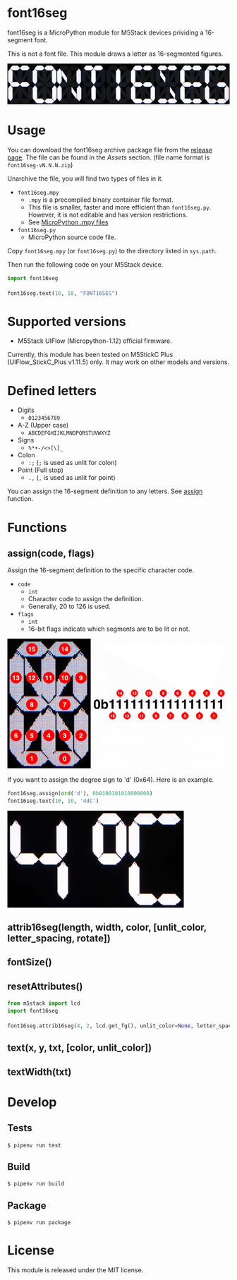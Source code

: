 # font16seg

font16seg is a MicroPython module for M5Stack devices prividing a 16-segment font.

This is not a font file.
This module draws a letter as 16-segmented figures.

![font16seg banner](docs/images/banner.jpg)

# Usage

You can download the font16seg archive package file from the [release page](https://github.com/zuku/font16seg/releases/latest).
The file can be found in the _Assets_ section. (file name format is `font16seg-vN.N.N.zip`)

Unarchive the file, you will find two types of files in it.

* `font16seg.mpy`
    * `.mpy` is a precompiled binary container file format.
    * This file is smaller, faster and more efficient than `font16seg.py`. However, it is not editable and has version restrictions.
    * See [MicroPython .mpy files](https://docs.micropython.org/en/latest/reference/mpyfiles.html)
* `font16seg.py`
    * MicroPython source code file.

Copy `font16seg.mpy` (or `font16seg.py`) to the directory listed in `sys.path`.

Then run the following code on your M5Stack device.

```python
import font16seg

font16seg.text(10, 10, "FONT16SEG")
```

# Supported versions

* M5Stack UIFlow (Micropython-1.12) official firmware.

Currently, this module has been tested on M5StickC Plus (UIFlow_StickC_Plus v1.11.5) only.
It may work on other models and versions.

# Defined letters

* Digits
    * `0123456789`
* A-Z (Upper case)
    * `ABCDEFGHIJKLMNOPQRSTUVWXYZ`
* Signs
    * `%*+-/<>[\]_`
* Colon
    * `:;` (`;` is used as unlit for colon)
* Point (Full stop)
    * `.,` (`,` is used as unlit for point)

You can assign the 16-segment definition to any letters. See [assign](#assigncode-flags) function.

# Functions

## assign(code, flags)

Assign the 16-segment definition to the specific character code.

* `code`
    * `int`
    * Character code to assign the definition.
    * Generally, 20 to 126 is used.
* `flags`
    * `int`
    *  16-bit flags indicate which segments are to be lit or not.

![font16seg segments](docs/images/segments.png)

If you want to assign the degree sign to 'd' (0x64).
Here is an example.

```python
font16seg.assign(ord('d'), 0b0100101010000000)
font16seg.text(10, 10, '4dC')
```

![font16seg 4dC](docs/images/4dC.jpg)

## attrib16seg(length, width, color, [unlit_color, letter_spacing, rotate])

## fontSize()

## resetAttributes()

```python
from m5stack import lcd
import font16seg

font16seg.attrib16seg(4, 2, lcd.get_fg(), unlit_color=None, letter_spacing=3, rotate=0)
```

## text(x, y, txt, [color, unlit_color])

## textWidth(txt)


# Develop

## Tests
```
$ pipenv run test
```

## Build
```
$ pipenv run build
```

## Package
```
$ pipenv run package
```

# License

This module is released under the MIT license.
